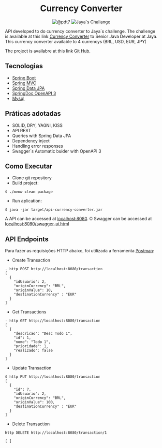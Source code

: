 <h1 align="center">
  Currency Converter
</h1>

<p align="center">
 <img src="https://img.shields.io/static/v1?label=github&message=@pdt7&color=8257E5&labelColor=000000" alt="@pdt7" />
 <img src="https://img.shields.io/static/v1?label=Tipo&message=Jaya´s Challenge&color=8257E5&labelColor=000000" alt="Jaya´s Challange" />
</p>

API developed to do currency converter to Jaya´s challenge. The challenge is available at this link [Currency Converter](https://drive.google.com/file/d/1XVrrWv6eTnCarCZf637_Ga_FHZogoRkk/view?usp=drive_link) to Senior Java Developer at Jaya. This currency converter available to 4 currencys (BRL, USD, EUR, JPY)

The project is availabre at this link [Git Hub](https://github.com/pdt7/api-currency-converter).

## Tecnologias
 
- [Spring Boot](https://spring.io/projects/spring-boot)
- [Spring MVC](https://docs.spring.io/spring-framework/reference/web/webmvc.html)
- [Spring Data JPA](https://spring.io/projects/spring-data-jpa)
- [SpringDoc OpenAPI 3](https://springdoc.org/v2/#spring-webflux-support)
- [Mysql](https://dev.mysql.com/downloads/)

## Práticas adotadas

- SOLID, DRY, YAGNI, KISS
- API REST
- Queries with Spring Data JPA
- Dependency inject
- Handling error responses
- Swagger´s Automatic buider with OpenAPI 3

## Como Executar

- Clone git repository
- Build project:
```
$ ./mvnw clean package
```
- Run aplication:
```
$ java -jar target/api-currency-converter.jar
```

A API can be accessed at [localhost:8080](http://localhost:8080).
O Swagger can be accessed at [localhost:8080/swagger-ui.html](http://localhost:8080/swagger-ui.html)

## API Endpoints

Para fazer as requisições HTTP abaixo, foi utilizada a ferramenta [Postman](https://www.postman.com/):

- Create Transaction 
```
- http POST http://localhost:8080/transaction
[
  {
    "idUsuario": 2,
    "originCurrency": "BRL",
    "originValue": 10,
    "destinationCurrency" : "EUR"
  }
]
```

- Get Transactions
```
- http GET http://localhost:8080/transaction
[
  {
    "descricao": "Desc Todo 1",
    "id": 1,
    "nome": "Todo 1",
    "prioridade": 1,
    "realizado": false
  }
]
```

- Update Transaction
```
$ http PUT http://localhost:8080/transaction
[
  {
    "id": 7,
    "idUsuario": 2,
    "originCurrency": "BRL",
    "originValue": 100,
    "destinationCurrency" : "EUR"
  }
]
```

- Delete Transaction
```
http DELETE http://localhost:8080/transaction/1

[ ]
```